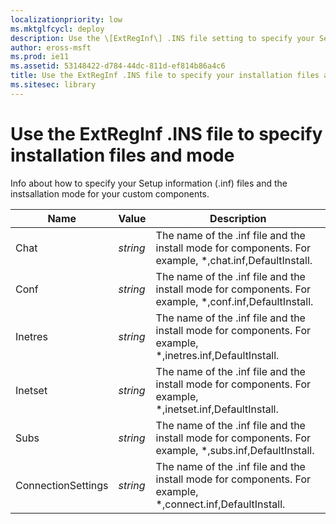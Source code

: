 ```yaml
---
localizationpriority: low
ms.mktglfcycl: deploy
description: Use the \[ExtRegInf\] .INS file setting to specify your Setup information (.inf) files and the installation mode for your custom components.
author: eross-msft
ms.prod: ie11
ms.assetid: 53148422-d784-44dc-811d-ef814b86a4c6
title: Use the ExtRegInf .INS file to specify your installation files and mode (Internet Explorer Administration Kit 11 for IT Pros)
ms.sitesec: library
---
```



# Use the ExtRegInf .INS file to specify installation files and mode
Info about how to specify your Setup information (.inf) files and the instsallation mode for your custom components.

|Name       |Value    |Description                                                                                                       |
|-----------|---------|------------------------------------------------------------------------------------------------------------------|
|Chat       |*string* |The name of the .inf file and the install mode for components. For example, *,chat.inf,DefaultInstall.            |
|Conf       |*string* |The name of the .inf file and the install mode for components. For example, *,conf.inf,DefaultInstall.            |
|Inetres    |*string* |The name of the .inf file and the install mode for components. For example, *,inetres.inf,DefaultInstall.         |
|Inetset    |*string* |The name of the .inf file and the install mode for components. For example, *,inetset.inf,DefaultInstall.         |
|Subs       |*string* |The name of the .inf file and the install mode for components. For example, *,subs.inf,DefaultInstall.            |
|ConnectionSettings |*string* |The name of the .inf file and the install mode for components. For example, *,connect.inf,DefaultInstall. |

